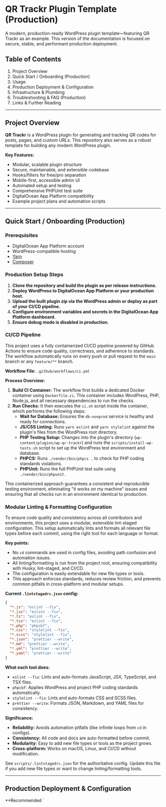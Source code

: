 # QR Trackr Plugin Template (Production)

A modern, production-ready WordPress plugin template—featuring QR Trackr as an example. This version of the documentation is focused on secure, stable, and performant production deployment.

## Table of Contents
1. Project Overview
2. Quick Start / Onboarding (Production)
3. Usage
4. Production Deployment & Configuration
5. Infrastructure & Plumbing
6. Troubleshooting & FAQ (Production)
7. Links & Further Reading

---

## Project Overview

**QR Trackr** is a WordPress plugin for generating and tracking QR codes for posts, pages, and custom URLs. This repository also serves as a robust template for building any modern WordPress plugin.

**Key Features:**
- Modular, scalable plugin structure
- Secure, maintainable, and extensible codebase
- Hooks/filters for free/pro separation
- Mobile-first, accessible admin UI
- Automated setup and testing
- Comprehensive PHPUnit test suite
- DigitalOcean App Platform compatibility
- Example project plans and automation scripts

---

## Quick Start / Onboarding (Production)

### Prerequisites
- DigitalOcean App Platform account
- WordPress-compatible hosting
- [Yarn](https://yarnpkg.com/)
- [Composer](https://getcomposer.org/)

### Production Setup Steps
1. **Clone the repository and build the plugin as per release instructions.**
2. **Deploy WordPress to DigitalOcean App Platform or your production host.**
3. **Upload the built plugin zip via the WordPress admin or deploy as part of your CI/CD pipeline.**
4. **Configure environment variables and secrets in the DigitalOcean App Platform dashboard.**
5. **Ensure debug mode is disabled in production.**

### CI/CD Pipeline

This project uses a fully containerized CI/CD pipeline powered by GitHub Actions to ensure code quality, correctness, and adherence to standards. The workflow automatically runs on every push or pull request to the `main` branch or any `feature/**` branch.

**Workflow File:** `.github/workflows/ci.yml`

**Process Overview:**

1.  **Build CI Container:** The workflow first builds a dedicated Docker container using `Dockerfile.ci`. This container includes WordPress, PHP, Node.js, and all necessary dependencies to run the checks.
2.  **Run Checks:** It then executes the `ci.sh` script inside the container, which performs the following steps:
    *   **Wait for Database:** Ensures the `db-nonprod` service is healthy and ready for connections.
    *   **JS/CSS Linting:** Runs `yarn eslint` and `yarn stylelint` against the plugin's files from the WordPress root directory.
    *   **PHP Testing Setup:** Changes into the plugin's directory (`wp-content/plugins/wp-qr-trackr`) and runs the `scripts/install-wp-tests.sh` script to set up the WordPress test environment and database.
    *   **PHPCS:** Runs `./vendor/bin/phpcs .` to check for PHP coding standards violations.
    *   **PHPUnit:** Runs the full PHPUnit test suite using `./vendor/bin/phpunit`.

This containerized approach guarantees a consistent and reproducible testing environment, eliminating "it works on my machine" issues and ensuring that all checks run in an environment identical to production.

### Modular Linting & Formatting Configuration

To ensure code quality and consistency across all contributors and environments, this project uses a modular, extensible lint-staged configuration. This setup automatically lints and formats all relevant file types before each commit, using the right tool for each language or format. 

**Key points:**
- No `cd` commands are used in config files, avoiding path confusion and automation issues.
- All linting/formatting is run from the project root, ensuring compatibility with Husky, lint-staged, and CI/CD.
- The configuration is easily extendable for new file types or tools.
- This approach enforces standards, reduces review friction, and prevents common pitfalls in cross-platform and modular setups.

**Current `.lintstagedrc.json` config:**
```json
{
  "*.js": "eslint --fix",
  "*.jsx": "eslint --fix",
  "*.ts": "eslint --fix",
  "*.tsx": "eslint --fix",
  "*.php": "phpcbf",
  "*.css": "stylelint --fix",
  "*.scss": "stylelint --fix",
  "*.json": "prettier --write",
  "*.md": "prettier --write",
  "*.yml": "prettier --write",
  "*.yaml": "prettier --write"
}
```

**What each tool does:**
- `eslint --fix`: Lints and auto-formats JavaScript, JSX, TypeScript, and TSX files.
- `phpcbf`: Applies WordPress and project PHP coding standards automatically.
- `stylelint --fix`: Lints and auto-formats CSS and SCSS files.
- `prettier --write`: Formats JSON, Markdown, and YAML files for consistency.

**Significance:**
- **Reliability:** Avoids automation pitfalls (like infinite loops from `cd` in configs).
- **Consistency:** All code and docs are auto-formatted before commit.
- **Modularity:** Easy to add new file types or tools as the project grows.
- **Cross-platform:** Works on macOS, Linux, and CI/CD without modification.

See `scripts/.lintstagedrc.json` for the authoritative config. Update this file if you add new file types or want to change linting/formatting tools.

---

## Production Deployment & Configuration

**Recommended `